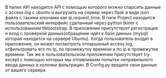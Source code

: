 В папке API находится API с помощью которого можно спарсить данные с access.log с ubuntu и выгрузить на сервер через flask в виде json файла с такими ключами как ip,request_time.
В папе Project находится пользовательский интерфейс сделанный через python tkiner с использованием ttkbootstrap. В приложении присутствует регистрация и вход с проверкой данных(обращение идёт к базе данных (mysql) которая находится на сервере Ubuntu).
Когда пользователь входит в приложение, он может посмотреть отпаршеный access.log, отфильтровать его по Ip, по промежутку времени и по ip в промежутке времени.
Так же в пользовательском преложении присутствует try except с помощью которых мы отлавливаем попытки неправильного ввода данных в колонки фильтрации.
В Config.py введите свои данные от вашего сервера

